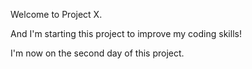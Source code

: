 Welcome to Project X.

And I'm starting this project to improve my coding skills!

I'm now on the second day of this project.
